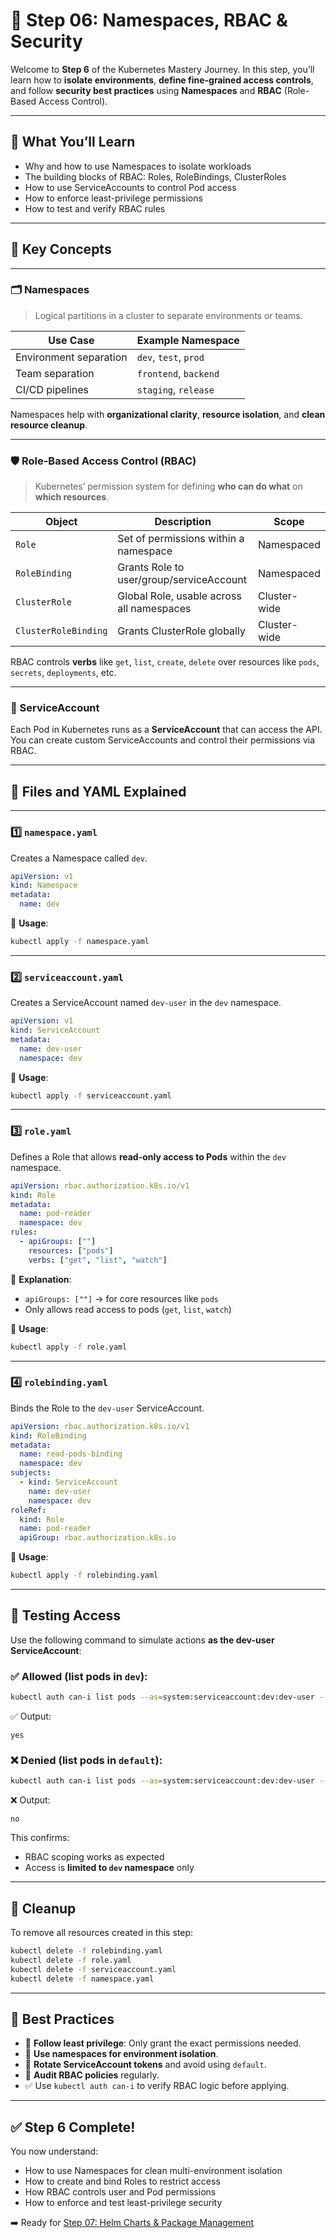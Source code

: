 # 🔐 Step 06: Namespaces, RBAC & Security

Welcome to **Step 6** of the Kubernetes Mastery Journey. In this step, you’ll learn how to **isolate environments**, **define fine-grained access controls**, and follow **security best practices** using **Namespaces** and **RBAC** (Role-Based Access Control).

---

## 🎯 What You’ll Learn

* Why and how to use Namespaces to isolate workloads
* The building blocks of RBAC: Roles, RoleBindings, ClusterRoles
* How to use ServiceAccounts to control Pod access
* How to enforce least-privilege permissions
* How to test and verify RBAC rules

---

## 🧠 Key Concepts

---

### 🗂️ Namespaces

> Logical partitions in a cluster to separate environments or teams.

| Use Case               | Example Namespace     |
| ---------------------- | --------------------- |
| Environment separation | `dev`, `test`, `prod` |
| Team separation        | `frontend`, `backend` |
| CI/CD pipelines        | `staging`, `release`  |

Namespaces help with **organizational clarity**, **resource isolation**, and **clean resource cleanup**.

---

### 🛡️ Role-Based Access Control (RBAC)

> Kubernetes’ permission system for defining **who can do what** on **which resources**.

| Object               | Description                               | Scope        |
| -------------------- | ----------------------------------------- | ------------ |
| `Role`               | Set of permissions within a namespace     | Namespaced   |
| `RoleBinding`        | Grants Role to user/group/serviceAccount  | Namespaced   |
| `ClusterRole`        | Global Role, usable across all namespaces | Cluster-wide |
| `ClusterRoleBinding` | Grants ClusterRole globally               | Cluster-wide |

RBAC controls **verbs** like `get`, `list`, `create`, `delete` over resources like `pods`, `secrets`, `deployments`, etc.

---

### 👤 ServiceAccount

Each Pod in Kubernetes runs as a **ServiceAccount** that can access the API. You can create custom ServiceAccounts and control their permissions via RBAC.

---

## 📁 Files and YAML Explained

---

### 1️⃣ `namespace.yaml`

Creates a Namespace called `dev`.

```yaml
apiVersion: v1
kind: Namespace
metadata:
  name: dev
```

📌 **Usage**:

```bash
kubectl apply -f namespace.yaml
```

---

### 2️⃣ `serviceaccount.yaml`

Creates a ServiceAccount named `dev-user` in the `dev` namespace.

```yaml
apiVersion: v1
kind: ServiceAccount
metadata:
  name: dev-user
  namespace: dev
```

📌 **Usage**:

```bash
kubectl apply -f serviceaccount.yaml
```

---

### 3️⃣ `role.yaml`

Defines a Role that allows **read-only access to Pods** within the `dev` namespace.

```yaml
apiVersion: rbac.authorization.k8s.io/v1
kind: Role
metadata:
  name: pod-reader
  namespace: dev
rules:
  - apiGroups: [""]
    resources: ["pods"]
    verbs: ["get", "list", "watch"]
```

🧠 **Explanation**:

* `apiGroups: [""]` → for core resources like `pods`
* Only allows read access to pods (`get`, `list`, `watch`)

📌 **Usage**:

```bash
kubectl apply -f role.yaml
```

---

### 4️⃣ `rolebinding.yaml`

Binds the Role to the `dev-user` ServiceAccount.

```yaml
apiVersion: rbac.authorization.k8s.io/v1
kind: RoleBinding
metadata:
  name: read-pods-binding
  namespace: dev
subjects:
  - kind: ServiceAccount
    name: dev-user
    namespace: dev
roleRef:
  kind: Role
  name: pod-reader
  apiGroup: rbac.authorization.k8s.io
```

📌 **Usage**:

```bash
kubectl apply -f rolebinding.yaml
```

---

## 🧪 Testing Access

Use the following command to simulate actions **as the dev-user ServiceAccount**:

### ✅ Allowed (list pods in `dev`):

```bash
kubectl auth can-i list pods --as=system:serviceaccount:dev:dev-user --namespace=dev
```

✅ Output:

```
yes
```

### ❌ Denied (list pods in `default`):

```bash
kubectl auth can-i list pods --as=system:serviceaccount:dev:dev-user --namespace=default
```

❌ Output:

```
no
```

This confirms:

* RBAC scoping works as expected
* Access is **limited to `dev` namespace** only

---

## 🧹 Cleanup

To remove all resources created in this step:

```bash
kubectl delete -f rolebinding.yaml
kubectl delete -f role.yaml
kubectl delete -f serviceaccount.yaml
kubectl delete -f namespace.yaml
```

---

## 🧠 Best Practices

* 🔐 **Follow least privilege**: Only grant the exact permissions needed.
* 📂 **Use namespaces for environment isolation**.
* 🔄 **Rotate ServiceAccount tokens** and avoid using `default`.
* 📜 **Audit RBAC policies** regularly.
* ✅ Use `kubectl auth can-i` to verify RBAC logic before applying.

---

## ✅ Step 6 Complete!

You now understand:

* How to use Namespaces for clean multi-environment isolation
* How to create and bind Roles to restrict access
* How RBAC controls user and Pod permissions
* How to enforce and test least-privilege security

➡️ Ready for [Step 07: Helm Charts & Package Management](../step-07-helm-charts)

